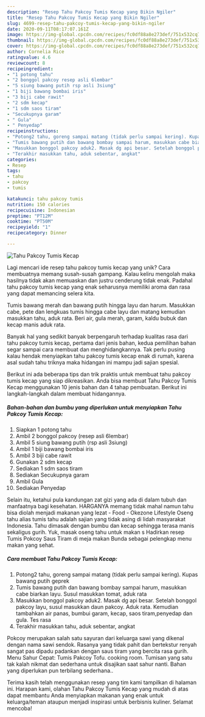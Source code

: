 ```yaml
---
description: "Resep Tahu Pakcoy Tumis Kecap yang Bikin Ngiler"
title: "Resep Tahu Pakcoy Tumis Kecap yang Bikin Ngiler"
slug: 4699-resep-tahu-pakcoy-tumis-kecap-yang-bikin-ngiler
date: 2020-09-11T08:17:07.161Z
image: https://img-global.cpcdn.com/recipes/fc0df88a8e273def/751x532cq70/tahu-pakcoy-tumis-kecap-foto-resep-utama.jpg
thumbnail: https://img-global.cpcdn.com/recipes/fc0df88a8e273def/751x532cq70/tahu-pakcoy-tumis-kecap-foto-resep-utama.jpg
cover: https://img-global.cpcdn.com/recipes/fc0df88a8e273def/751x532cq70/tahu-pakcoy-tumis-kecap-foto-resep-utama.jpg
author: Cornelia Rice
ratingvalue: 4.6
reviewcount: 8
recipeingredient:
- "1 potong tahu"
- "2 bonggol pakcoy resep asli 6lembar"
- "5 siung bawang putih rsp asli 3siung"
- "1 biji bawang bombai iris"
- "3 biji cabe rawit"
- "2 sdm kecap"
- "1 sdm saos tiram"
- "Secukupnya garam"
- " Gula"
- " Penyedap"
recipeinstructions:
- "Potong2 tahu, goreng sampai matang (tidak perlu sampai kering). Kupas bawang putih geprek"
- "Tumis bawang putih dan bawang bombay sampai harum, masukkan cabe biarkan layu. Susul masukkan tomat, aduk rata"
- "Masukkan bonggol pakcoy aduk2. Masak dg api besar. Setelah bonggol pakcoy layu, susul masukkan daun pakcoy. Aduk rata. Kemudian tambahkan air panas, bumbui garam, kecap, saos tiram,penyedap dan gula. Tes rasa"
- "Terakhir masukkan tahu, aduk sebentar, angkat"
categories:
- Resep
tags:
- tahu
- pakcoy
- tumis

katakunci: tahu pakcoy tumis 
nutrition: 150 calories
recipecuisine: Indonesian
preptime: "PT12M"
cooktime: "PT50M"
recipeyield: "1"
recipecategory: Dinner

---
```



![Tahu Pakcoy Tumis Kecap](https://img-global.cpcdn.com/recipes/fc0df88a8e273def/751x532cq70/tahu-pakcoy-tumis-kecap-foto-resep-utama.jpg)

Lagi mencari ide resep tahu pakcoy tumis kecap yang unik? Cara membuatnya memang susah-susah gampang. Kalau keliru mengolah maka hasilnya tidak akan memuaskan dan justru cenderung tidak enak. Padahal tahu pakcoy tumis kecap yang enak seharusnya memiliki aroma dan rasa yang dapat memancing selera kita.

Tumis bawang merah dan bawang putih hingga layu dan harum. Masukkan cabe, pete dan lengkuas tumis hingga cabe layu dan matang kemudian masukkan tahu, aduk rata. Beri air, gula merah, garam, kaldu bubuk dan kecap manis aduk rata.

Banyak hal yang sedikit banyak berpengaruh terhadap kualitas rasa dari tahu pakcoy tumis kecap, pertama dari jenis bahan, kedua pemilihan bahan segar sampai cara membuat dan menghidangkannya. Tak perlu pusing kalau hendak menyiapkan tahu pakcoy tumis kecap enak di rumah, karena asal sudah tahu triknya maka hidangan ini mampu jadi sajian spesial.


Berikut ini ada beberapa tips dan trik praktis untuk membuat tahu pakcoy tumis kecap yang siap dikreasikan. Anda bisa membuat Tahu Pakcoy Tumis Kecap menggunakan 10 jenis bahan dan 4 tahap pembuatan. Berikut ini langkah-langkah dalam membuat hidangannya.

<!--inarticleads1-->

##### Bahan-bahan dan bumbu yang diperlukan untuk menyiapkan Tahu Pakcoy Tumis Kecap:

1. Siapkan 1 potong tahu
1. Ambil 2 bonggol pakcoy (resep asli 6lembar)
1. Ambil 5 siung bawang putih (rsp asli 3siung)
1. Ambil 1 biji bawang bombai iris
1. Ambil 3 biji cabe rawit
1. Gunakan 2 sdm kecap
1. Sediakan 1 sdm saos tiram
1. Sediakan Secukupnya garam
1. Ambil  Gula
1. Sediakan  Penyedap


Selain itu, ketahui pula kandungan zat gizi yang ada di dalam tubuh dan manfaatnya bagi kesehatan. HARGANYA memang tidak mahal namun tahu bisa diolah menjadi makanan yang lezat - Food - Okezone Lifestyle Oseng tahu alias tumis tahu adalah sajian yang tidak asing di lidah masyarakat Indonesia. Tahu dimasak dengan bumbu dan kecap sehingga terasa manis sekaligus gurih. Yuk, masak oseng tahu untuk makan s Hadirkan resep Tumis Pokcoy Saus Tiram di meja makan Bunda sebagai pelengkap menu makan yang sehat. 

<!--inarticleads2-->

##### Cara membuat Tahu Pakcoy Tumis Kecap:

1. Potong2 tahu, goreng sampai matang (tidak perlu sampai kering). Kupas bawang putih geprek
1. Tumis bawang putih dan bawang bombay sampai harum, masukkan cabe biarkan layu. Susul masukkan tomat, aduk rata
1. Masukkan bonggol pakcoy aduk2. Masak dg api besar. Setelah bonggol pakcoy layu, susul masukkan daun pakcoy. Aduk rata. Kemudian tambahkan air panas, bumbui garam, kecap, saos tiram,penyedap dan gula. Tes rasa
1. Terakhir masukkan tahu, aduk sebentar, angkat


Pokcoy merupakan salah satu sayuran dari keluarga sawi yang dikenal dengan nama sawi sendok. Rasanya yang tidak pahit dan bertekstur renyah sangat pas dipadu padankan dengan saus tiram yang bercita rasa gurih. Menu Sahur Cepat: Tumis Pakcoy Tofu. cooking room. Tumisan yang satu tak kalah nikmat dan sederhana untuk disajikan saat sahur nanti. Bahan yang diperlukan pun terbilang sederhana.. 

Terima kasih telah menggunakan resep yang tim kami tampilkan di halaman ini. Harapan kami, olahan Tahu Pakcoy Tumis Kecap yang mudah di atas dapat membantu Anda menyiapkan makanan yang enak untuk keluarga/teman ataupun menjadi inspirasi untuk berbisnis kuliner. Selamat mencoba!
